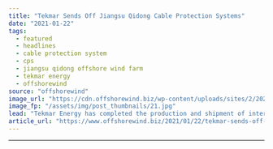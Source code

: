 ```yaml
---
title: "Tekmar Sends Off Jiangsu Qidong Cable Protection Systems"
date: "2021-01-22"
tags: 
  - featured
  - headlines
  - cable protection system
  - cps
  - jiangsu qidong offshore wind farm
  - tekmar energy
  - offshorewind
source: "offshorewind"
image_url: "https://cdn.offshorewind.biz/wp-content/uploads/sites/2/2021/01/22134008/Tekmar-Delivers-Jiangsu-Qidong-Cable-Protection-Systems.jpg"
image_fp: "/assets/img/post_thumbnails/21.jpg"
lead: "Tekmar Energy has completed the production and shipment of inter-array cable protection systems for"
article_url: "https://www.offshorewind.biz/2021/01/22/tekmar-sends-off-jiangsu-qidong-cable-protection-systems/"
---
```


---
